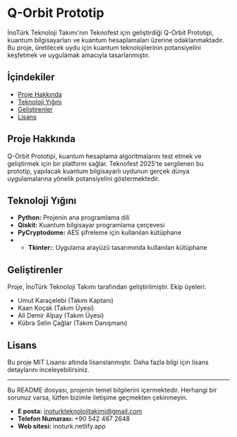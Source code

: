 # Q-Orbit Prototip

İnoTürk Teknoloji Takımı'nın Teknofest için geliştirdiği Q-Orbit Prototipi, kuantum bilgisayarları ve kuantum hesaplamaları üzerine odaklanmaktadır. Bu proje, üretilecek uydu için kuantum teknolojilerinin potansiyelini keşfetmek ve uygulamak amacıyla tasarlanmıştır.

## İçindekiler
- [Proje Hakkında](#proje-hakkında)
- [Teknoloji Yığını](#teknoloji-yığını)
- [Geliştirenler](#geliştirenler)
- [Lisans](#lisans)

## Proje Hakkında
Q-Orbit Prototipi, kuantum hesaplama algoritmalarını test etmek ve geliştirmek için bir platform sağlar. Teknofest 2025'te sergilenen bu prototip, yapılacak kuantum bilgisayarlı uydunun gerçek dünya uygulamalarına yönelik potansiyelini göstermektedir.

## Teknoloji Yığını
- **Python:** Projenin ana programlama dili
- **Qiskit:** Kuantum bilgisayar programlama çerçevesi
- **PyCryptodome:** AES şifreleme için kullanılan kütüphane
- - **Tkinter:**: Uygulama arayüzü tasarımında kullanılan kütüphane

## Geliştirenler
Proje, İnoTürk Teknoloji Takımı tarafından geliştirilmiştir. Ekip üyeleri:
- Umut Karaçelebi (Takım Kaptanı)
- Kaan Koçak (Takım Üyesi)
- Ali Demir Alpay (Takım Üyesi)
- Kübra Selin Çağlar (Takım Danışmanı)

## Lisans
Bu proje MIT Lisansı altında lisanslanmıştır. Daha fazla bilgi için lisans detaylarını inceleyebilirsiniz.

---

Bu README dosyası, projenin temel bilgilerini içermektedir. Herhangi bir sorunuz varsa, lütfen bizimle iletişime geçmekten çekinmeyin.
- **E posta:** inoturkteknolojitakimi@gmail.com
- **Telefon Numarası:** +90 542 487 2648
- **Web sitesi:** inoturk.netlify.app

